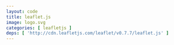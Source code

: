 ```yaml
---
layout: code
title: leaflet.js
image: logo.svg
categories: [ leafletjs ]
deps: [ 'http://cdn.leafletjs.com/leaflet/v0.7.7/leaflet.js' ]
---
```

<link rel="stylesheet" href="http://cdn.leafletjs.com/leaflet/v0.7.7/leaflet.css" />

<style>
    #render{
        height: 400px;
    }
</style>

<div id="render"></div>

<script>
    // Documentation: http://leafletjs.com/reference.html
    // Map providers: https://leaflet-extras.github.io/leaflet-providers/preview/

    window.addEventListener('load', function(){
        var mymap = L.map('render').setView( [51.505, -0.09], 13 );

        var CartoDB_DarkMatterNoLabels = L.tileLayer('http://{s}.basemaps.cartocdn.com/dark_nolabels/{z}/{x}/{y}.png', {
            attribution: '&copy; <a href="http://www.openstreetmap.org/copyright">OpenStreetMap</a> &copy; <a href="http://cartodb.com/attributions">CartoDB</a>',
            subdomains: 'abcd',
            maxZoom: 19
        }).addTo(mymap);

        // var marker = L.marker([51.5, -0.09]).addTo(mymap);

        var circle = L.circle([51.508, -0.11], 500, {
            color: 'red',
            fillColor: '#f03',
            fillOpacity: 0.5
        }).addTo(mymap);

        var polygon = L.polygon([
            [51.509, -0.08],
            [51.503, -0.06],
            [51.51, -0.047]
        ]).addTo(mymap);

        // marker.bindPopup("<b>Hello world!</b><br>I am a popup.");
        circle.bindPopup("I am a circle.");
        polygon.bindPopup("I am a polygon.").openPopup();

        /*var popup = L.popup()
            .setLatLng([51.5, -0.09])
            .setContent("I am a standalone popup.")
            .openOn(mymap);*/
    });
</script>